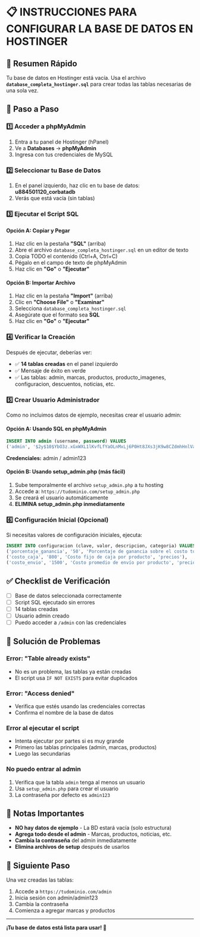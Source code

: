 # 📋 INSTRUCCIONES PARA CONFIGURAR LA BASE DE DATOS EN HOSTINGER

## 🎯 Resumen Rápido
Tu base de datos en Hostinger está vacía. Usa el archivo **`database_completa_hostinger.sql`** para crear todas las tablas necesarias de una sola vez.

## 📝 Paso a Paso

### 1️⃣ Acceder a phpMyAdmin
1. Entra a tu panel de Hostinger (hPanel)
2. Ve a **Databases** → **phpMyAdmin**
3. Ingresa con tus credenciales de MySQL

### 2️⃣ Seleccionar tu Base de Datos
1. En el panel izquierdo, haz clic en tu base de datos: **u884501120_corbatadb**
2. Verás que está vacía (sin tablas)

### 3️⃣ Ejecutar el Script SQL
#### Opción A: Copiar y Pegar
1. Haz clic en la pestaña **"SQL"** (arriba)
2. Abre el archivo `database_completa_hostinger.sql` en un editor de texto
3. Copia TODO el contenido (Ctrl+A, Ctrl+C)
4. Pégalo en el campo de texto de phpMyAdmin
5. Haz clic en **"Go"** o **"Ejecutar"**

#### Opción B: Importar Archivo
1. Haz clic en la pestaña **"Import"** (arriba)
2. Clic en **"Choose File"** o **"Examinar"**
3. Selecciona `database_completa_hostinger.sql`
4. Asegúrate que el formato sea **SQL**
5. Haz clic en **"Go"** o **"Ejecutar"**

### 4️⃣ Verificar la Creación
Después de ejecutar, deberías ver:
- ✅ **14 tablas creadas** en el panel izquierdo
- ✅ Mensaje de éxito en verde
- ✅ Las tablas: admin, marcas, productos, producto_imagenes, configuracion, descuentos, noticias, etc.

### 5️⃣ Crear Usuario Administrador
Como no incluimos datos de ejemplo, necesitas crear el usuario admin:

#### Opción A: Usando SQL en phpMyAdmin
```sql
INSERT INTO admin (username, password) VALUES 
('admin', '$2y$10$YbO3z.xGxWXL1lKvfLfYaOLnMxLj6P0Ht8JXs3jK9w8CZdmhHnlVa');
```
**Credenciales:** admin / admin123

#### Opción B: Usando setup_admin.php (más fácil)
1. Sube temporalmente el archivo `setup_admin.php` a tu hosting
2. Accede a: `https://tudominio.com/setup_admin.php`
3. Se creará el usuario automáticamente
4. **ELIMINA setup_admin.php inmediatamente**

### 6️⃣ Configuración Inicial (Opcional)
Si necesitas valores de configuración iniciales, ejecuta:
```sql
INSERT INTO configuracion (clave, valor, descripcion, categoria) VALUES 
('porcentaje_ganancia', '50', 'Porcentaje de ganancia sobre el costo total', 'precios'),
('costo_caja', '800', 'Costo fijo de caja por producto', 'precios'),
('costo_envio', '1500', 'Costo promedio de envío por producto', 'precios');
```

## ✅ Checklist de Verificación

- [ ] Base de datos seleccionada correctamente
- [ ] Script SQL ejecutado sin errores
- [ ] 14 tablas creadas
- [ ] Usuario admin creado
- [ ] Puedo acceder a `/admin` con las credenciales

## 🚨 Solución de Problemas

### Error: "Table already exists"
- No es un problema, las tablas ya están creadas
- El script usa `IF NOT EXISTS` para evitar duplicados

### Error: "Access denied"
- Verifica que estés usando las credenciales correctas
- Confirma el nombre de la base de datos

### Error al ejecutar el script
- Intenta ejecutar por partes si es muy grande
- Primero las tablas principales (admin, marcas, productos)
- Luego las secundarias

### No puedo entrar al admin
1. Verifica que la tabla `admin` tenga al menos un usuario
2. Usa `setup_admin.php` para crear el usuario
3. La contraseña por defecto es `admin123`

## 📌 Notas Importantes

- **NO hay datos de ejemplo** - La BD estará vacía (solo estructura)
- **Agrega todo desde el admin** - Marcas, productos, noticias, etc.
- **Cambia la contraseña** del admin inmediatamente
- **Elimina archivos de setup** después de usarlos

## 🎯 Siguiente Paso

Una vez creadas las tablas:
1. Accede a `https://tudominio.com/admin`
2. Inicia sesión con admin/admin123
3. Cambia la contraseña
4. Comienza a agregar marcas y productos

---
**¡Tu base de datos está lista para usar! 🚀**